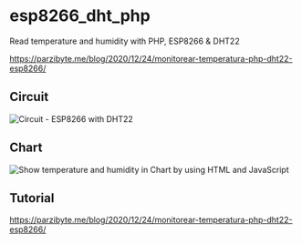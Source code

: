 # esp8266_dht_php
 Read temperature and humidity with PHP, ESP8266 & DHT22
 
https://parzibyte.me/blog/2020/12/24/monitorear-temperatura-php-dht22-esp8266/

## Circuit
![Circuit - ESP8266 with DHT22](https://parzibyte.me/blog/wp-content/uploads/2020/12/ESP8266-con-DHT22-para-enviar-temperatura-y-humedad-a-PHP.png)

## Chart
![Show temperature and humidity in Chart by using HTML and JavaScript](https://parzibyte.me/blog/wp-content/uploads/2020/12/PHP-ESP8266-y-DHT22-Registro-de-temperatura-en-grafica.png)

## Tutorial
https://parzibyte.me/blog/2020/12/24/monitorear-temperatura-php-dht22-esp8266/
